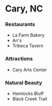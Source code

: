 # Cary, NC

### Restaurants
- La Farm Bakery
- An's
- Tribeca Tavern

### Attractions
- Cary Arts Center

### Natural Beauty
- Hemlocks Bluff
- Black Creek Trail
